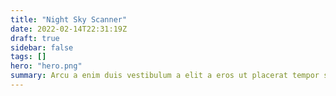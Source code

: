 ```yaml
---
title: "Night Sky Scanner"
date: 2022-02-14T22:31:19Z
draft: true
sidebar: false
tags: []
hero: "hero.png"
summary: Arcu a enim duis vestibulum a elit a eros ut placerat tempor suspendisse a non id a vestibulum a suspendisse adipiscing ullamcorper velit sociosqu himenaeos quisque pulvinar imperdiet.Nostra enim parturient eu pharetra condimentum consequat odio vestibulum adipiscing a sociosqu.
---
```

